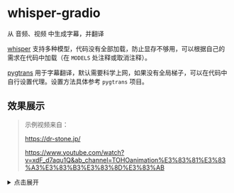 # whisper-gradio
从 音频、视频 中生成字幕，并翻译

[whisper](https://github.com/openai/whisper) 支持多种模型，代码没有全部加载，防止显存不够用，可以根据自己的需求在代码中加载（在 `MODELS` 处注释或取消注释）。

[pygtrans](https://github.com/foyoux/pygtrans) 用于字幕翻译，默认需要科学上网，如果没有全局梯子，可以在代码中自行设置代理。设置方法具体参考 `pygtrans` 项目。 


## 效果展示

> 示例视频来自：
>
> https://dr-stone.jp/
>
> https://www.youtube.com/watch?v=xdF_d7aqu1Q&ab_channel=TOHOanimation%E3%83%81%E3%83%A3%E3%83%B3%E3%83%8D%E3%83%AB

<details><summary>点击展开</summary>
<p>

![image](https://github.com/user-attachments/assets/736ae0a9-9616-4626-afdc-fcda4ba98317)

![image](https://github.com/user-attachments/assets/faffa95c-a7b3-4f5f-9ed7-c74f6a6f40a6)

![image](https://github.com/user-attachments/assets/4ec1e05f-84b4-4791-8ada-9b3d5b04da17)

</p>
</details>
